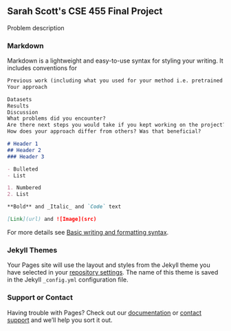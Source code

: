 ## Sarah Scott's CSE 455 Final Project

Problem description

### Markdown

Markdown is a lightweight and easy-to-use syntax for styling your writing. It includes conventions for

```markdown
Previous work (including what you used for your method i.e. pretrained models)
Your approach

Datasets
Results
Discussion
What problems did you encounter?
Are there next steps you would take if you kept working on the project?
How does your approach differ from others? Was that beneficial?

# Header 1
## Header 2
### Header 3

- Bulleted
- List

1. Numbered
2. List

**Bold** and _Italic_ and `Code` text

[Link](url) and ![Image](src)
```

For more details see [Basic writing and formatting syntax](https://docs.github.com/en/github/writing-on-github/getting-started-with-writing-and-formatting-on-github/basic-writing-and-formatting-syntax).

### Jekyll Themes

Your Pages site will use the layout and styles from the Jekyll theme you have selected in your [repository settings](https://github.com/SaritaChiquita/CSE455/settings/pages). The name of this theme is saved in the Jekyll `_config.yml` configuration file.

### Support or Contact

Having trouble with Pages? Check out our [documentation](https://docs.github.com/categories/github-pages-basics/) or [contact support](https://support.github.com/contact) and we’ll help you sort it out.
